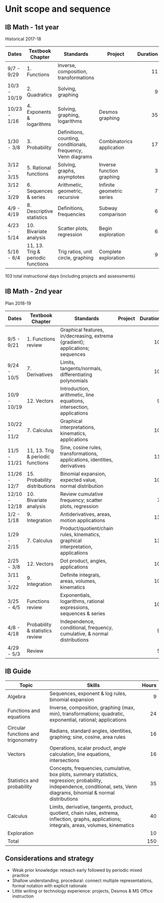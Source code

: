 # Unit scope and sequence

## IB Math - 1st year

Historical 2017-18

Dates| Textbook Chapter | Standards | Project |Duration | IB Guide recommendation
---|---|---|---|---:|:---:
9/7 - 9/29 | 1. Functions | Inverse, composition, transformations ||11| 10
10/3 - 10/19 | 2. Quadratics | Solving, graphing ||9| 5
10/23 - 1/16 | 4. Exponents & logarithms | Solving, graphing, logarithms |Desmos graphing |35| 10
1/30 - 3/8 | 3. Probability | Definitions, counting, conditionals, frequency, Venn diagrams  |Combinatorics application |17| 10
3/12 - 3/15 | 5. Rational functions | Solving, graphs, asymptotes |Inverse function graphing |3| 3
3/12 - 3/29 | 6. Sequences & series | Arithmetic, geometric, recursive |Infinite geometric series |7| 5
4/9 - 4/19 | 8. Descriptive statistics | Definitions, frequencies |Subway comparison|6| 5 (+10)
4/23 - 5/14 | 10. Bivariate analysis | Scatter plots, regression |Begin exploration |6| 8
5/16 - 6/4 | 11, 13. Trig & periodic functions | Trig ratios, unit circle, graphing |Complete exploration |9| 8 (+8)

103 total instructional days (including projects and assessments)

## IB Math - 2nd year

Plan 2018-19

Dates| Textbook Chapter | Standards | Project |Duration | IB Guide recommendation
---|---|---|---|---:|:---:
9/5 - 9/21 | 1. Functions review | Graphical features, in/decreasing, extrema (gradient); applications; sequences ||10|
9/24 - 10/5 | 7. Derivatives | Limits, tangents/normals, differentiating polynomials ||10|10
10/9 - 10/19 | 12. Vectors | Introduction, arithmetic, line equations, intersection, applications ||9|8
10/22 - 11/2 | 7. Calculus | Graphical interpretations, kinematics, applications ||10|10
11/5 - 11/21 | 11, 13. Trig & periodic functions | Sine, cosine rules, transformations, applications, identities, derivatives ||11| 8
11/26 - 12/7 | 15. Probability distributions | Binomial expansion, expected value, normal distribution | |10|
12/10 - 12/18 | 10. Bivariate analysis | Review cumulative frequency; scatter plots, regression ||7|
1/2 - 1/18 | 9. Integration | Antiderivatives, areas, motion applications ||13|15
1/29 - 2/15 | 7. Calculus | Product/quotient/chain rules, kinematics, graphical interpretation, applications ||13| 5
2/25 - 3/8 | 12. Vectors | Dot product, angles, applications ||10| 8
3/11 - 3/22 | 9. Integration |Definite integrals, areas, volumes, kinematics||10|
3/25 - 4/5 | Functions review | Exponentials, logarithms, rational expressions, sequences & series ||10|
4/8 - 4/18 | Probability & statistics review | Independence, conditional, frequency, cumulative, & normal distributions ||9|
4/29 - 5/3 | Review |||5|

## IB Guide

Topic | Skills | Hours
---|---|---:
Algebra |Sequences, exponent & log rules, binomial expansion| 9
Functions and equations |Inverse, composition, graphing (max, min), transformations; quadratic, exponential, rational; applications| 24
Circular functions and trigonometry|Radians, standard angles, identities, graphing; sine, cosine, area rules| 16
Vectors |Operations, scalar product, angle calculation, line equations, intersections | 16
Statistics and probability |Concepts, frequencies, cumulative, box plots, summary statistics, regression; probability, independence, conditional, sets, Venn diagrams, binomial & normal distributions | 35
Calculus |Limits, derivative, tangents, product, quotient, chain rules, extrema, inflection, graphs, applications; integrals, areas, volumes, kinematics| 40
Exploration || 10
Total || 150

## Considerations and strategy

- Weak prior knowledge: reteach early followed by periodic mixed practice
- Shallow understanding, procedural: connect multiple representations, formal notation with explicit rationale
- Little writing or technology experience: projects, Desmos & MS Office instruction
